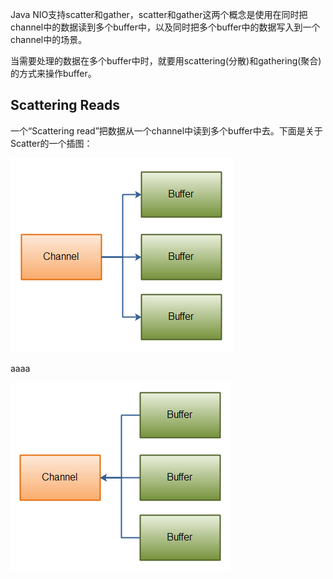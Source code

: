 Java NIO支持scatter和gather，scatter和gather这两个概念是使用在同时把channel中的数据读到多个buffer中，以及同时把多个buffer中的数据写入到一个channel中的场景。

当需要处理的数据在多个buffer中时，就要用scattering\(分散\)和gathering\(聚合\)的方式来操作buffer。

## Scattering Reads

一个“Scattering read”把数据从一个channel中读到多个buffer中去。下面是关于Scatter的一个插图：

![](/assets/impo1rt.png)

aaaa





![](/assets/im11111port.png)








